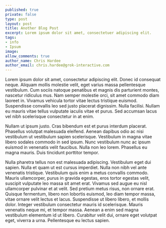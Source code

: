 ```yaml
---
published: true
private: false
type: post
layout: post
title: Another Blog Post
excerpt: Lorem ipsum dolor sit amet, consectetuer adipiscing elit.
tags:
- info
- Ipsum
image:
allow_comments: true
author_name: Chris Hardee
author_email: chris.hardee@grok-interactive.com
---
```


Lorem ipsum dolor sit amet, consectetur adipiscing elit. Donec id consequat neque. Aliquam mollis molestie velit, eget varius massa pellentesque vestibulum. Cum sociis natoque penatibus et magnis dis parturient montes, nascetur ridiculus mus. Nam semper molestie orci, sit amet commodo diam laoreet in. Vivamus vehicula tortor vitae lectus tristique euismod. Suspendisse convallis leo sed justo placerat dignissim. Nulla facilisi. Nullam eu mauris vitae tellus vulputate iaculis vitae et purus. Sed accumsan lacus vel nibh scelerisque consectetur in at enim.

Nullam ut ipsum justo. Cras bibendum est et purus interdum placerat. Phasellus volutpat malesuada eleifend. Aenean dapibus odio ac nisi vestibulum ut vestibulum sapien scelerisque. Vestibulum in magna vitae libero sodales commodo in sed ipsum. Nunc vestibulum nunc ac ipsum euismod in venenatis velit faucibus. Nulla non leo lorem. Phasellus eu magna mauris. Duis tincidunt porttitor tempor.

Nulla pharetra tellus non est malesuada adipiscing. Vestibulum eget dui sapien. Nulla et quam ut est cursus imperdiet. Nulla non nibh vel ante venenatis tristique. Vestibulum quis enim a metus convallis commodo. Mauris ullamcorper, purus in gravida egestas, eros tortor egestas velit, suscipit vulputate leo massa sit amet erat. Vivamus sed augue eu nisl ullamcorper pulvinar et at velit. Sed pretium metus risus, non ornare erat. Quisque fermentum, libero non lobortis euismod, leo diam tempor massa, vitae ornare velit lectus et lacus. Suspendisse ut libero libero, et mollis dolor. Integer vestibulum consectetur mauris id scelerisque. Mauris venenatis neque mi, et tempor massa. Aenean a enim sed magna vestibulum elementum id ut libero. Curabitur velit dui, ornare eget volutpat eget, viverra a urna. Pellentesque eu lectus sapien.